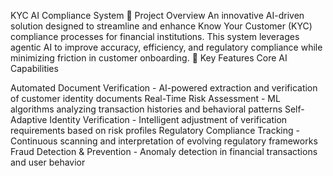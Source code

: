 KYC AI Compliance System
🎯 Project Overview
An innovative AI-driven solution designed to streamline and enhance Know Your Customer (KYC) compliance processes for financial institutions. This system leverages agentic AI to improve accuracy, efficiency, and regulatory compliance while minimizing friction in customer onboarding.
🚀 Key Features
Core AI Capabilities

Automated Document Verification - AI-powered extraction and verification of customer identity documents
Real-Time Risk Assessment - ML algorithms analyzing transaction histories and behavioral patterns
Self-Adaptive Identity Verification - Intelligent adjustment of verification requirements based on risk profiles
Regulatory Compliance Tracking - Continuous scanning and interpretation of evolving regulatory frameworks
Fraud Detection & Prevention - Anomaly detection in financial transactions and user behavior
